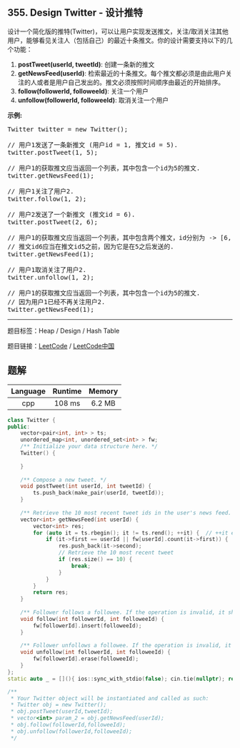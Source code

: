 ## 355. Design Twitter - 设计推特

<!--If you want to use the English description, use `question.content` instead-->

<p>设计一个简化版的推特(Twitter)，可以让用户实现发送推文，关注/取消关注其他用户，能够看见关注人（包括自己）的最近十条推文。你的设计需要支持以下的几个功能：</p>

<ol>
	<li><strong>postTweet(userId, tweetId)</strong>: 创建一条新的推文</li>
	<li><strong>getNewsFeed(userId)</strong>: 检索最近的十条推文。每个推文都必须是由此用户关注的人或者是用户自己发出的。推文必须按照时间顺序由最近的开始排序。</li>
	<li><strong>follow(followerId, followeeId)</strong>: 关注一个用户</li>
	<li><strong>unfollow(followerId, followeeId)</strong>: 取消关注一个用户</li>
</ol>

<p><strong>示例:</strong></p>

<pre>
Twitter twitter = new Twitter();

// 用户1发送了一条新推文 (用户id = 1, 推文id = 5).
twitter.postTweet(1, 5);

// 用户1的获取推文应当返回一个列表，其中包含一个id为5的推文.
twitter.getNewsFeed(1);

// 用户1关注了用户2.
twitter.follow(1, 2);

// 用户2发送了一个新推文 (推文id = 6).
twitter.postTweet(2, 6);

// 用户1的获取推文应当返回一个列表，其中包含两个推文，id分别为 -&gt; [6, 5].
// 推文id6应当在推文id5之前，因为它是在5之后发送的.
twitter.getNewsFeed(1);

// 用户1取消关注了用户2.
twitter.unfollow(1, 2);

// 用户1的获取推文应当返回一个列表，其中包含一个id为5的推文.
// 因为用户1已经不再关注用户2.
twitter.getNewsFeed(1);
</pre>



-----

题目标签：Heap / Design / Hash Table

题目链接：[LeetCode](https://leetcode.com/problems/design-twitter/description/)  /  [LeetCode中国](https://leetcode-cn.com/problems/design-twitter/description/)

## 题解



| Language | Runtime | Memory |
|:---:|:---:|:---:|
| cpp  | 108  ms | 6.2 MB |

```cpp
class Twitter {
public:
    vector<pair<int, int> > ts;
    unordered_map<int, unordered_set<int> > fw;
    /** Initialize your data structure here. */
    Twitter() {
        
    }
    
    /** Compose a new tweet. */
    void postTweet(int userId, int tweetId) {
        ts.push_back(make_pair(userId, tweetId));
    }
    
    /** Retrieve the 10 most recent tweet ids in the user's news feed. Each item in the news feed must be posted by users who the user followed or by the user herself. Tweets must be ordered from most recent to least recent. */
    vector<int> getNewsFeed(int userId) {
        vector<int> res;
        for (auto it = ts.rbegin(); it != ts.rend(); ++it) {  // ++it even it is rit
            if (it->first == userId || fw[userId].count(it->first)) {
                res.push_back(it->second);
                // Retrieve the 10 most recent tweet
                if (res.size() == 10) {
                    break;
                }
            }
        }
        return res;
    }
    
    /** Follower follows a followee. If the operation is invalid, it should be a no-op. */
    void follow(int followerId, int followeeId) {
        fw[followerId].insert(followeeId);
    }
    
    /** Follower unfollows a followee. If the operation is invalid, it should be a no-op. */
    void unfollow(int followerId, int followeeId) {
        fw[followerId].erase(followeeId);
    }
};
static auto _ = [](){ ios::sync_with_stdio(false); cin.tie(nullptr); return 0; }();

/**
 * Your Twitter object will be instantiated and called as such:
 * Twitter obj = new Twitter();
 * obj.postTweet(userId,tweetId);
 * vector<int> param_2 = obj.getNewsFeed(userId);
 * obj.follow(followerId,followeeId);
 * obj.unfollow(followerId,followeeId);
 */
```
